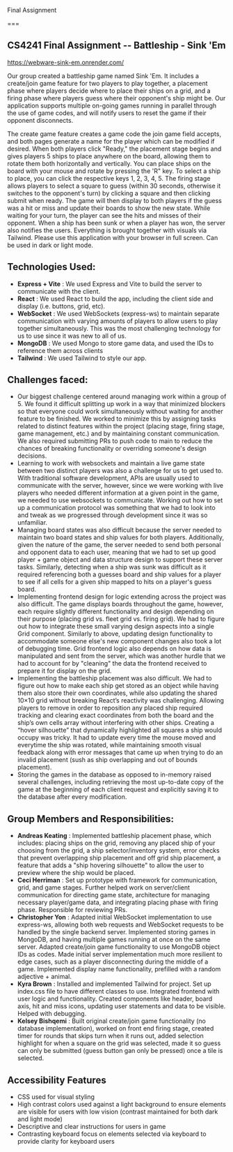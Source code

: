 Final Assignment

===

## CS4241 Final Assignment -- Battleship - Sink 'Em

https://webware-sink-em.onrender.com/

Our group created a battleship game named Sink 'Em. It includes a create/join game feature for two players to play together, a placement phase where players decide where to place their ships on a grid, and a firing phase where players guess where their opponent's ship might be. Our application supports multiple on-going games running in parallel through the use of game codes, and will notify users to reset the game if their opponent disconnects. 

The create game feature creates a game code the join game field accepts, and both pages generate a name for the player which can be modified if desired. When both players click "Ready," the placement stage begins and gives players 5 ships to place anywhere on the board, allowing them to rotate them both horizontally and vertically. You can place ships on the board with your mouse and rotate by pressing the 'R" key. To select a ship to place, you can click the respective keys 1, 2, 3, 4, 5. The firing stage allows players to select a square to guess (within 30 seconds, otherwise it switches to the opponent's turn) by clicking a square and then clicking submit when ready. The game will then display to both players if the guess was a hit or miss and update their boards to show the new state. While waiting for your turn, the player can see the hits and misses of their opponent. When a ship has been sunk or when a player has won, the server also notifies the users. Everything is brought together with visuals via Tailwind. Please use this application with your browser in full screen.  Can be used in dark or light mode.

## Technologies Used:

- **Express + Vite** : We used Express and Vite to build the server to communicate with the client.
- **React** : We used React to build the app, including the client side and display (i.e. buttons, grid, etc).
- **WebSocket** : We used WebSockets (express-ws) to maintain separate communication with varying amounts of players to allow users to play together simultaneously. This was the most challenging technology for us to use since it was new to all of us.
- **MongoDB** : We used Mongo to store game data, and used the IDs to reference them across clients
- **Tailwind** : We used Tailwind to style our app.

## Challenges faced:

- Our biggest challenge centered around managing work within a group of 5. We found it difficult splitting up work in a way that minimized blockers so that everyone could work simultaneously without waiting for another feature to be finished. We worked to minimize this by assigning tasks related to distinct features within the project (placing stage, firing stage, game management, etc.) and by maintaining constant communication. We also required submitting PRs to push code to main to reduce the chances of breaking functionality or overriding someone's design decisions.
- Learning to work with websockets and maintain a live game state between two distinct players was also a challenge for us to get used to. With traditional software development, APIs are usually used to communicate with the server, however, since we were working with live players who needed different information at a given point in the game, we needed to use websockets to communicate. Working out how to set up a communication protocol was something that we had to look into and tweak as we progressed through development since it was so unfamiliar.
- Managing board states was also difficult because the server needed to maintain two board states and ship values for both players. Additionally, given the nature of the game, the server needed to send both personal and opponent data to each user, meaning that we had to set up good player + game object and data structure design to support these server tasks. Similarly, detecting when a ship was sunk was difficult as it required referencing both a guesses board and ship values for a player to see if all cells for a given ship mapped to hits on a player's guess board. 
- Implementing frontend design for logic extending across the project was also difficult. The game displays boards throughout the game, however, each require slightly different functionality and design depending on their purpose (placing grid vs. fleet grid vs. firing grid). We had to figure out how to integrate these small varying design aspects into a single Grid component. Similarly to above, updating design functionality to accommodate someone else's new component changes also took a lot of debugging time. Grid frontend logic also depends on how data is manipulated and sent from the server, which was another hurdle that we had to account for by "cleaning" the data the frontend received to prepare it for display on the grid. 
- Implementing the battleship placement was also difficult. We had to figure out how to make each ship get stored as an object while having them also store their own coordinates, while also updating the shared 10×10 grid without breaking React’s reactivity was challenging. Allowing players to remove in order to reposition any placed ship required tracking and clearing exact coordinates from both the board and the ship’s own cells array without interfering with other ships. Creating a “hover silhouette” that dynamically highlighted all squares a ship would occupy was tricky. It had to update every time the mouse moved and everytime the ship was rotated, while maintaining smooth visual feedback along with error messages that came up when trying to do an invalid placement (sush as ship overlapping and out of bounds placement).
- Storing the games in the database as opposed to in-memory raised several challenges, including retrieving the most up-to-date copy of the game at the beginning of each client request and explicitly saving it to the database after every modification.

## Group Members and Responsibilities:

- **Andreas Keating** : Implemented battleship placement phase, which includes: placing ships on the grid, removing any placed ship of your choosing from the grid, a ship selector/inventory system, error checks that prevent overlapping ship placement and off grid ship placement, a feature that adds a "ship hovering silhouette" to allow the user to preview where the ship would be placed.
- **Ceci Herriman** : Set up prototype with framework for communication, grid, and game stages. Further helped work on server/client communication for directing game state, architecture for managing necessary player/game data, and integrating placing phase with firing phase. Responsible for reviewing PRs.
- **Christopher Yon** : Adapted initial WebSocket implementation to use express-ws, allowing both web requests and WebSocket requests to be handled by the single backend server. Implemented storing games in MongoDB, and having multiple games running at once on the same server. Adapted create/join game functionality to use MongoDB object IDs as codes. Made initial server implementation much more resilient to edge cases, such as a player disconnecting during the middle of a game. Implemented display name functionality, prefilled with a random adjective + animal.  
- **Kyra Brown** : Installed and implemented Tailwind for project.  Set up index.css file to have different classes to use.  Integrated frontend with user logic and functionality.  Created components like header, board axis, hit and miss icons, updating user statements and data to be visible.  Helped with debugging.
- **Kelsey Bishqemi** : Built original create/join game functionality (no database implementation), worked on front end firing stage, created timer for rounds that skips turn when it runs out, added selection highlight for when a square on the grid was selected, made it so guess can only be submitted (guess button gan only be pressed) once a tile is selected.

## Accessibility Features

- CSS used for visual styling
- High contrast colors used against a light background to ensure elements are visible for users with low vision (contrast maintained for both dark and light mode)
- Descriptive and clear instructions for users in game
- Contrasting keyboard focus on elements selected via keyboard to provide clarity for keyboard users

